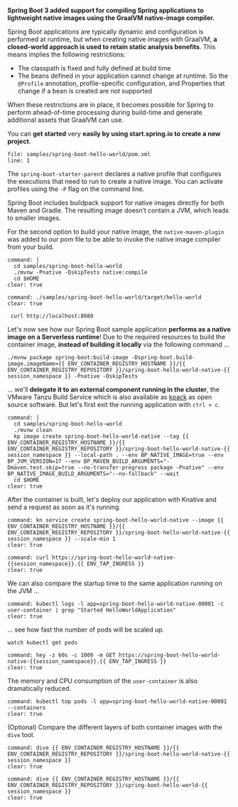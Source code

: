 **Spring Boot 3 added support for compiling Spring applications to lightweight native images using the GraalVM native-image compiler.**

Spring Boot applications are typically dynamic and configuration is performed at runtime, but when creating native images with GraalVM, **a closed-world approach is used to retain static analysis benefits**. This means implies the following restrictions:
- The classpath is fixed and fully defined at build time
- The beans defined in your application cannot change at runtime. So the `@Profile` annotation, profile-specific configuration, and Properties that change if a bean is created are not supported

When these restrictions are in place, it becomes possible for Spring to perform ahead-of-time processing during build-time and generate additional assets that GraalVM can use. 

You can **get started** very **easily by using start.spring.io to create a new project**.

```editor:open-file
file: samples/spring-boot-hello-world/pom.xml
line: 1
```

The `spring-boot-starter-parent` declares a native profile that configures the executions that need to run to create a native image. You can activate profiles using the `-P` flag on the command line.

Spring Boot includes buildpack support for native images directly for both Maven and Gradle. The resulting image doesn’t contain a JVM, which leads to smaller images.

For the second option to build your native image, the `native-maven-plugin` was added to our pom file to be able to invoke the native image compiler from your build.
```terminal:execute
command: |
  cd samples/spring-boot-hello-world
  ./mvnw -Pnative -DskipTests native:compile 
  cd $HOME
clear: true
```

```terminal:execute
command: ./samples/spring-boot-hello-world/target/hello-world
clear: true
```

```execute-2
 curl http://localhost:8080
 ```


Let's now see how our Spring Boot sample application **performs as a native image on a Serverless runtime**!
Due to the required resources to build the container image, **instead of building it locally** via the following command ...
```
./mvnw package spring-boot:build-image -Dspring-boot.build-image.imageName={{ ENV_CONTAINER_REGISTRY_HOSTNAME }}/{{ ENV_CONTAINER_REGISTRY_REPOSITORY }}/spring-boot-hello-world-native-{{ session_namespace }} -Pnative -DskipTests
```
... we'll **delegate it to an external component running in the cluster**, the VMware Tanzu Build Service which is also available as [kpack](https://github.com/pivotal/kpack) as open source software.
But let's first exit the running application with `ctrl + c`.
```terminal:execute
command: |
  cd samples/spring-boot-hello-world
  ./mvnw clean
  kp image create spring-boot-hello-world-native --tag {{ ENV_CONTAINER_REGISTRY_HOSTNAME }}/{{ ENV_CONTAINER_REGISTRY_REPOSITORY }}/spring-boot-hello-world-native-{{ session_namespace }} --local-path . --env BP_NATIVE_IMAGE=true --env BP_JVM_VERSION=17 --env BP_MAVEN_BUILD_ARGUMENTS="-Dmaven.test.skip=true --no-transfer-progress package -Pnative" --env BP_NATIVE_IMAGE_BUILD_ARGUMENTS="--no-fallback" --wait
  cd $HOME
clear: true
```
After the container is built, let's deploy our application with Knative and send a request as soon as it's running.
```terminal:execute
command: kn service create spring-boot-hello-world-native --image {{ ENV_CONTAINER_REGISTRY_HOSTNAME }}/{{ ENV_CONTAINER_REGISTRY_REPOSITORY }}/spring-boot-hello-world-native-{{ session_namespace }} --scale-min 1
clear: true
```
```terminal:execute
command: curl https://spring-boot-hello-world-native-{{session_namespace}}.{{ ENV_TAP_INGRESS }}
clear: true
```

We can also compare the startup time to the same application running on the JVM ...
```terminal:execute
command: kubectl logs -l app=spring-boot-hello-world-native-00001 -c user-container | grep "Started HelloWorldApplication"
clear: true
```

... see how fast the number of pods will be scaled up.
```execute-2
watch kubectl get pods
```
```terminal:execute
command: hey -z 60s -c 1000 -m GET https://spring-boot-hello-world-native-{{session_namespace}}.{{ ENV_TAP_INGRESS }}
clear: true
```

The memory and CPU consumption of the `user-container` is also dramatically reduced.
```terminal:execute
command: kubectl top pods -l app=spring-boot-hello-world-native-00001 --containers
clear: true
```

(Optional) Compare the different layers of both container images with the `dive` tool.
```terminal:execute
command: dive {{ ENV_CONTAINER_REGISTRY_HOSTNAME }}/{{ ENV_CONTAINER_REGISTRY_REPOSITORY }}/spring-boot-hello-world-native-{{ session_namespace }}
clear: true
```
```terminal:execute
command: dive {{ ENV_CONTAINER_REGISTRY_HOSTNAME }}/{{ ENV_CONTAINER_REGISTRY_REPOSITORY }}/spring-boot-hello-world-{{ session_namespace }}
clear: true
```